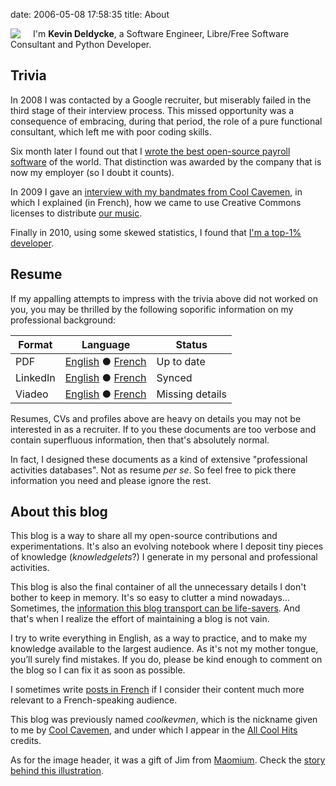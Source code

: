 date: 2006-05-08 17:58:35
title: About

<img class="thumbnail" style="float: left; margin-right: 20px" src="/uploads/2006/avatar-orig.png"/>

I'm **Kevin Deldycke**, a Software Engineer, Libre/Free Software Consultant and Python Developer.

<div class="clearfix"></div>

## Trivia

In 2008 I was contacted by a Google recruiter, but miserably failed in the third stage of their interview process. This missed opportunity was a consequence of embracing, during that period, the role of a pure functional consultant, which left me with poor coding skills.

Six month later I found out that I [wrote the best open-source payroll software](http://kevin.deldycke.com/2008/06/best-open-source-payroll-software/) of the world. That distinction was awarded by the company that is now my employer (so I doubt it counts).

In 2009 I gave an [interview with my bandmates from Cool Cavemen](http://kevin.deldycke.com/2009/11/cool-cavemen-creative-commons-moi/), in which I explained (in French), how we came to use Creative Commons licenses to distribute [our music](http://jamendo.com/artist/cool.cavemen).

Finally in 2010, using some skewed statistics, I found that [I'm a top-1% developer](http://kevin.deldycke.com/2011/03/top-1-percent-open-source-developer/).

## Resume

If my appalling attempts to impress with the trivia above did not worked on you, you may be thrilled by the following soporific information on my professional background:

Format | Language | Status
---|---|---
PDF | [English](http://docs.google.com/a/deldycke.com/document/export?format=pdf&id=1XaJgwRAhxHDuBSD-JqE--8WKGx0uTasa6IOU4IFBeKg) ● [French](http://docs.google.com/a/deldycke.com/document/export?format=pdf&id=1JYITJ3JU9WYvQXWlpGqLO9LzhcfAxiqJSsV8WyVhyyY) | Up to date
LinkedIn | [English](http://linkedin.com/in/kevindeldycke/en) ● [French](http://linkedin.com/in/kevindeldycke/fr) | Synced
Viadeo | [English](http://viadeo.com/en/profile/kevin.deldycke) ● [French](http://viadeo.com/fr/profile/kevin.deldycke) | Missing details

Resumes, CVs and profiles above are heavy on details you may not be interested in as a recruiter. If to you these documents are too verbose and contain superfluous information, then that's absolutely normal.

In fact, I designed these documents as a kind of extensive "professional activities databases". Not as resume _per se_. So feel free to pick there information you need and please ignore the rest.

## About this blog

This blog is a way to share all my open-source contributions and experimentations. It's also an evolving notebook where I deposit tiny pieces of knowledge (_knowledgelets_?) I generate in my personal and professional activities.

This blog is also the final container of all the unnecessary details I don't bother to keep in memory. It's so easy to clutter a mind nowadays... Sometimes, the [information this blog transport can be life-savers](http://kevin.deldycke.com/2008/07/heroic-journey-to-raid-5-data-recovery/). And that's when I realize the effort of maintaining a blog is not vain.

I try to write everything in English, as a way to practice, and to make my knowledge available to the largest audience. As it's not my mother tongue, you’ll surely find mistakes. If you do, please be kind enough to comment on the blog so I can fix it as soon as possible.

I sometimes write [posts in French](http://kevin.deldycke.com/category/francais/) if I consider their content much more relevant to a French-speaking audience.

This blog was previously named _coolkevmen_, which is the nickname given to me by [Cool Cavemen](http://coolcavemen.com), and under which I appear in the [All Cool Hits](http://coolcavemen.com/disc/all-cool-hits/) credits.

As for the image header, it was a gift of Jim from [Maomium](http://maomium.com). Check the [story behind this illustration](http://kevin.deldycke.com/2011/01/new-blog-header-and-tiny-wordpress-theme-customizations/).
